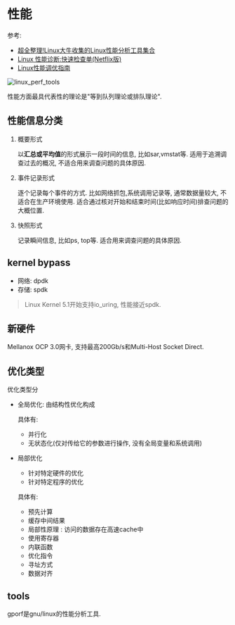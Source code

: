 # 性能
参考:
- [超全整理!Linux大牛收集的Linux性能分析工具集合](https://cloud.tencent.com/developer/article/1115669)
- [Linux 性能诊断:快速检查单(Netflix版) ](https://riboseyim.github.io/2017/12/11/Linux-Perf-Netflix/)
- [Linux性能调优指南](https://www.bookstack.cn/read/transoflptg/0.md)

![linux_perf_tools](http://www.brendangregg.com/Perf/linux_perf_tools_full.png)

性能方面最具代表性的理论是"等到队列理论或排队理论".

## 性能信息分类
1. 概要形式

   以**汇总或平均值**的形式展示一段时间的信息, 比如sar,vmstat等.
   适用于追溯调查过去的概况, 不适合用来调查问题的具体原因.
1. 事件记录形式

   逐个记录每个事件的方式. 比如网络抓包,系统调用记录等, 通常数据量较大, 不适合在生产环境使用.
   适合通过核对开始和结束时间(比如响应时间)排查问题的大概位置.
1. 快照形式

   记录瞬间信息, 比如ps, top等.
   适合用来调查问题的具体原因.

## kernel bypass
- 网络: dpdk
- 存储: spdk

>  Linux Kernel 5.1开始支持io_uring, 性能接近spdk.

## 新硬件
Mellanox OCP 3.0网卡, 支持最高200Gb/s和Multi-Host Socket Direct.

## 优化类型
优化类型分
- 全局优化: 由结构性优化构成

   具体有:
   - 并行化
   - 无状态化(仅对传给它的参数进行操作, 没有全局变量和系统调用)
- 局部优化

   - 针对特定硬件的优化
   - 针对特定程序的优化
   
   具体有:
   - 预先计算
   - 缓存中间结果
   - 局部性原理 : 访问的数据存在高速cache中
   - 使用寄存器
   - 内联函数
   - 优化指令
   - 寻址方式
   - 数据对齐

## tools
gporf是gnu/linux的性能分析工具.
